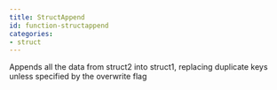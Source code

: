 ```yaml
---
title: StructAppend
id: function-structappend
categories:
- struct
---
```


Appends all the data from struct2 into struct1, replacing duplicate keys unless specified by the overwrite flag
